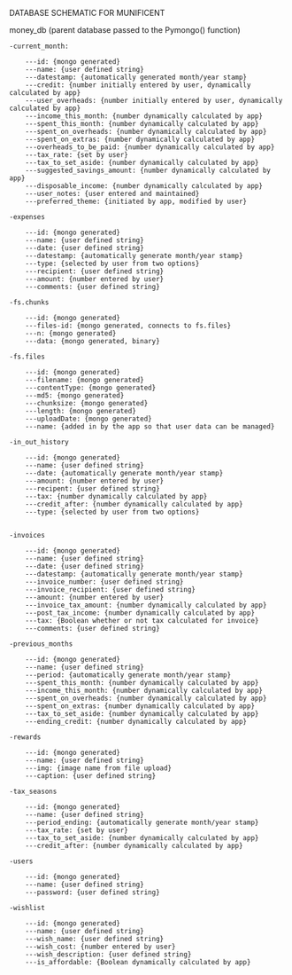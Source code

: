 DATABASE SCHEMATIC FOR MUNIFICENT

money_db (parent database passed to the Pymongo() function)

<!-- The parent database that all the other collections are stored in -->

    -current_month:

<!-- The main current user database that is used for the main dashboard -->

        ---id: {mongo generated}
        ---name: {user defined string}
        ---datestamp: {automatically generated month/year stamp}
        ---credit: {number initially entered by user, dynamically calculated by app}
        ---user_overheads: {number initially entered by user, dynamically calculated by app}
        ---income_this_month: {number dynamically calculated by app}
        ---spent_this_month: {number dynamically calculated by app}
        ---spent_on_overheads: {number dynamically calculated by app}
        ---spent_on_extras: {number dynamically calculated by app}
        ---overheads_to_be_paid: {number dynamically calculated by app}
        ---tax_rate: {set by user}
        ---tax_to_set_aside: {number dynamically calculated by app}
        ---suggested_savings_amount: {number dynamically calculated by app}
        ---disposable_income: {number dynamically calculated by app}
        ---user_notes: {user entered and maintained}
        ---preferred_theme: {initiated by app, modified by user}

    -expenses

<!-- The collection that stores expenses used to calculate key user figures -->

        ---id: {mongo generated}
        ---name: {user defined string}
        ---date: {user defined string}
        ---datestamp: {automatically generate month/year stamp}
        ---type: {selected by user from two options}
        ---recipient: {user defined string}
        ---amount: {number entered by user}
        ---comments: {user defined string}

    -fs.chunks

<!-- A collection created by Mongo that stores the actual image binary code -->

        ---id: {mongo generated}
        ---files-id: {mongo generated, connects to fs.files}
        ---n: {mongo generated}
        ---data: {mongo generated, binary}

    -fs.files

<!-- A collection created by Mongo that stores image-related data -->

        ---id: {mongo generated}
        ---filename: {mongo generated}
        ---contentType: {mongo generated}
        ---md5: {mongo generated}
        ---chunksize: {mongo generated}
        ---length: {mongo generated}
        ---uploadDate: {mongo generated}
        ---name: {added in by the app so that user data can be managed}

    -in_out_history

<!-- A collection of user records displayed on the history.html template -->

        ---id: {mongo generated}
        ---name: {user defined string}
        ---date: {automatically generate month/year stamp}
        ---amount: {number entered by user}
        ---recipent: {user defined string}
        ---tax: {number dynamically calculated by app}
        ---credit_after: {number dynamically calculated by app}
        ---type: {selected by user from two options}


    -invoices

<!--  A collection of income entries with user defined tax Boolean -->

        ---id: {mongo generated}
        ---name: {user defined string}
        ---date: {user defined string}
        ---datestamp: {automatically generate month/year stamp}
        ---invoice_number: {user defined string}
        ---invoice_recipient: {user defined string}
        ---amount: {number entered by user}
        ---invoice_tax_amount: {number dynamically calculated by app}
        ---post_tax_income: {number dynamically calculated by app}
        ---tax: {Boolean whether or not tax calculated for invoice}
        ---comments: {user defined string}

    -previous_months

<!-- A collection of past month records, generated upon login when the month has passed -->

        ---id: {mongo generated}
        ---name: {user defined string}
        ---period: {automatically generate month/year stamp}
        ---spent_this_month: {number dynamically calculated by app}
        ---income_this_month: {number dynamically calculated by app}
        ---spent_on_overheads: {number dynamically calculated by app}
        ---spent_on_extras: {number dynamically calculated by app}
        ---tax_to_set_aside: {number dynamically calculated by app}
        ---ending_credit: {number dynamically calculated by app}

    -rewards

<!-- A collection of images, one per user, for the rewards.html template -->

        ---id: {mongo generated}
        ---name: {user defined string}
        ---img: {image name from file upload}
        ---caption: {user defined string}

    -tax_seasons

<!-- A collection of tax records to display on the history.html template -->

        ---id: {mongo generated}
        ---name: {user defined string}
        ---period_ending: {automatically generate month/year stamp}
        ---tax_rate: {set by user}
        ---tax_to_set_aside: {number dynamically calculated by app}
        ---credit_after: {number dynamically calculated by app}

    -users

<!-- A collection of current users with their hashed passwords -->

        ---id: {mongo generated}
        ---name: {user defined string}
        ---password: {user defined string}

    -wishlist

<!-- A collection of wishlist items with an 'is_affordable' Boolean -->

        ---id: {mongo generated}
        ---name: {user defined string}
        ---wish_name: {user defined string}
        ---wish_cost: {number entered by user}
        ---wish_description: {user defined string}
        ---is_affordable: {Boolean dynamically calculated by app}